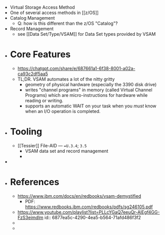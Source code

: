- Virtual Storage Access Method
- One of several access methods in [[z/OS]]
- Catalog Management
	- Q: how is this different than the z/OS "Catalog"?
- Record Management
	- see [[Data Set/Type/VSAM]] for Data Set types provided by VSAM
- # Core Features
	- https://chatgpt.com/share/e/687661a1-6f38-8001-a02a-ca93c2df5aa5
	- TL;DR. VSAM automates a lot of the nitty gritty
		- geometry of physical hardware (especially the 3390 disk drive)
		- writes "channel programs" in memory (called Virtual Channel Programs) which are micro-instructions for hardware while reading or writing.
		- supports an automatic WAIT on your task when you _must_ know when an I/O operation is completed.
- # Tooling
	- [[Tessier]] File-AID — `=U.3.4`; `3.5`
		- VSAM data set and record management
		-
-
- # References
	- https://www.ibm.com/docs/en/redbooks/vsam-demystified
		- PDF: https://www.redbooks.ibm.com/redbooks/pdfs/sg246105.pdf
	- https://www.youtube.com/playlist?list=PLLcYGaQ7eeuQr-AlEgf4GG-FzS3eimdlm
	  id:: 6877ea5c-4290-4ea5-b564-71afd486f3f2
	-
	-